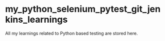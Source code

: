 # my_python_selenium_pytest_git_jenkins_learnings
All my learnings related to Python based testing are stored here.
